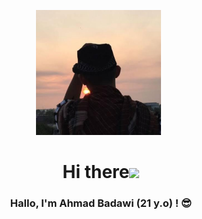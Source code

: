 <p align='center'><a href="https://github.com/Ahmadbadawi123"><img height="200" src="myprofile.jpg"></a>&nbsp;&nbsp;</p>

<h1 align="center"><b>Hi there</b><img src="https://media.giphy.com/media/hvRJCLFzcasrR4ia7z/giphy.gif" width="35"></h1>

<h3 align="center"><b>Hallo, I'm Ahmad Badawi (21 y.o) ! 😎</h3>
